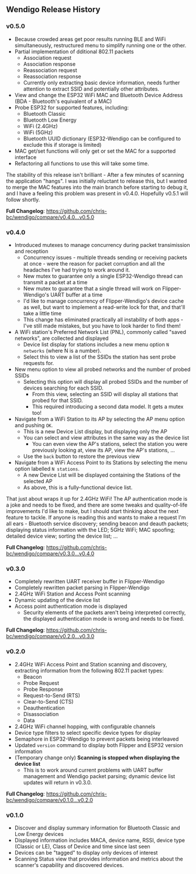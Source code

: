 ## Wendigo Release History

### v0.5.0

* Because crowded areas get poor results running BLE and WiFi simultaneously, restructured menu to simplify running one or the other.
* Partial implementation of dditional 802.11 packets
  * Association request
  * Association response
  * Reassociation request
  * Reassociation response
  * Currently only extracting basic device information, needs further attention to extract SSID and potentially other attributes.
* View and change the ESP32 WiFi MAC and Bluetooth Device Address (BDA - Bluetooth's equivalent of a MAC)
* Probe ESP32 for supported features, including:
  * Bluetooth Classic
  * Bluetooth Low Energy
  * WiFi (2.4GHz)
  * WiFi (5GHz)
  * Bluetooth UUID dictionary (ESP32-Wendigo can be configured to exclude this if storage is limited)
* MAC get/set functions will only get or set the MAC for a supported interface
* Refactoring all functions to use this will take some time.

The stability of this release isn't brilliant - After a few minutes of scanning the application "hangs". I was initially reluctant to release this, but I wanted to merge the MAC features into the main branch before starting to debug it, and I have a feeling this problem was present in v0.4.0. Hopefully v0.5.1 will follow shortly.

**Full Changelog**: https://github.com/chris-bc/wendigo/compare/v0.4.0...v0.5.0

### v0.4.0

* Introduced mutexes to manage concurrency during packet transimission and reception
  * Concurrency issues - multiple threads sending or receiving packets at once - were the reason for packet corruption and all the headaches I've had trying to work around it.
  * New mutex to guarantee only a single ESP32-Wendigo thread can transmit a packet at a time
  * New mutex to guarantee that a single thread will work on Flipper-Wendigo's UART buffer at a time
  * I'd like to manage concurrency of Flipper-Wendigo's device cache as well, but want to implement a read-write lock for that, and that'll take a little time
  * This change has eliminated practically all instability of both apps - I've still made mistakes, but you have to look harder to find them!
* A WiFi station's Preferred Network List (PNL), commonly called "saved networks", are collected and displayed
  * Device list display for stations includes a new menu option ```N networks``` (where N is a number).
  * Select this to view a list of the SSIDs the station has sent probe requests for.
* New menu option to view all probed networks and the number of probed SSIDs
  * Selecting this option will display all probed SSIDs and the number of devices searching for each SSID.
    * From this view, selecting an SSID will display all stations that probed for that SSID.
    * This required introducing a second data model. It gets a mutex too!
* Navigate from a WiFi Station to its AP by selecting the AP menu option and pushing ```OK```.
  * This is a new Device List display, but displaying only the AP
  * You can select and view attributes in the same way as the device list
    * You can even view the AP's stations, select the station you were previously looking at, view its AP, view the AP's stations, ...
  * Use the ```back``` button to restore the previous view
* Navigate from a WiFi Access Point to its Stations by selecting the menu option labelled ```N stations```.
  * A new Device List will be displayed containing the Stations of the selected AP
  * As above, this is a fully-functional device list.

That just about wraps it up for 2.4GHz WiFi! The AP authentication mode is a joke and needs to be fixed, and there are some tweaks and quality-of-life improvements I'd like to make, but I should start thinking about the next feature to tackle. If anyone is reading this and wants to make a request I'm all ears - Bluetooth service discovery; sending beacon and deauth packets; displaying status information with the LED; 5GHz WiFi; MAC spoofing; detailed device view; sorting the device list; ...

**Full Changelog**: https://github.com/chris-bc/wendigo/compare/v0.3.0...v0.4.0

### v0.3.0

* Completely rewritten UART receiver buffer in Flipper-Wendigo
* Completely rewritten packet parsing in Flipper-Wendigo
* 2.4GHz WiFi Station and Access Point scanning
* Dynamic updating of the device list
* Access point authentication mode is displayed
  * Security elements of the packets aren't being interpreted correctly, the displayed authentication mode is wrong and needs to be fixed.

**Full Changelog**: https://github.com/chris-bc/wendigo/compare/v0.2.0...v0.3.0

### v0.2.0

* 2.4GHz WiFi Access Point and Station scanning and discovery, extracting information from the following 802.11 packet types:
  * Beacon
  * Probe Request
  * Probe Response
  * Request-to-Send (RTS)
  * Clear-to-Send (CTS)
  * Deauthentication
  * Disassociation
  * Data
* 2.4GHz WiFi channel hopping, with configurable channels
* Device type filters to select specific device types for display
* Semaphore in ESP32-Wendigo to prevent packets being interleaved
* Updated ```version``` command to display both Flipper and ESP32 version information
* (Temporary change only) **Scanning is stopped when displaying the device list**
  * This is to work around current problems with UART buffer management and Wendigo packet parsing; dynamic device list updates will return in v0.3.0.

**Full Changelog**: https://github.com/chris-bc/wendigo/compare/v0.1.0...v0.2.0

### v0.1.0

* Discover and display summary information for Bluetooth Classic and Low Energy devices
* Displayed information includes MACA, device name, RSSI, device type (Classic or LE), Class of Device and time since last seen
* Devices can be "tagged" to display only devices of interest
* Scanning Status view that provides information and metrics about the scanner's capability and discovered devices.

